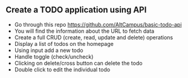 ## Create a TODO application using API

- Go through this repo https://github.com/AltCampus/basic-todo-api
- You will find the information about the URL to fetch data
- Create a full CRUD (create, read, update and delete) operations
- Display a list of todos on the homepage
- Using input add a new todo
- Handle toggle (check/uncheck)
- Clicking on delete/cross button can delete the todo
- Double click to edit the individual todo

<!-- This is it. This is the end. -->
